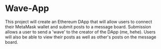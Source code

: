 # Wave-App
This project will create an Ethereum DApp that will allow users to connect their MetaMask wallet and submit posts to a message board. Submission allows a user to send a 'wave' to the creator of the DApp (me, hehe). Users will also be able to view their posts as well as other's posts on the message board.
